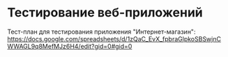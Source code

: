 # Тестирование веб-приложений

Тест-план для тестирования приложения "Интернет-магазин":
https://docs.google.com/spreadsheets/d/1zQaC_EvX_fpbraGlpkoSBSwjnCWWAGL9q8MefMJz6H4/edit?gid=0#gid=0
